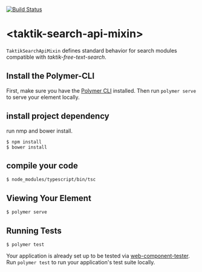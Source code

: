 [![Build Status](https://travis-ci.org/taktik/taktik-search-api-mixin.svg?branch=master)](https://travis-ci.org/taktik/taktik-search-api-mixin)

# \<taktik-search-api-mixin\>

`TaktikSearchApiMixin` defines standard behavior for search modules compatible with *taktik-free-text-search*.

## Install the Polymer-CLI

First, make sure you have the [Polymer CLI](https://www.npmjs.com/package/polymer-cli) installed. Then run `polymer serve` to serve your element locally.

## install project dependency

run nmp and bower install.
```
$ npm install
$ bower install
```

## compile your code

```
$ node_modules/typescript/bin/tsc
```

## Viewing Your Element

```
$ polymer serve
```

## Running Tests

```
$ polymer test
```

Your application is already set up to be tested via [web-component-tester](https://github.com/Polymer/web-component-tester). Run `polymer test` to run your application's test suite locally.
